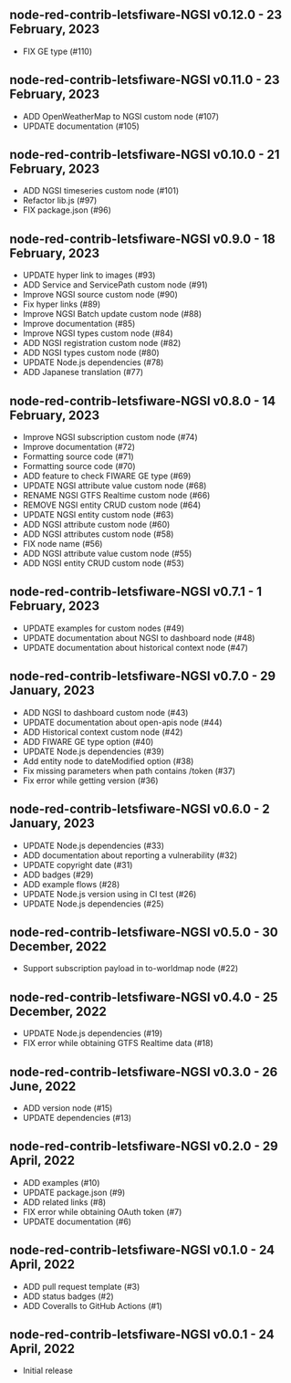 ## node-red-contrib-letsfiware-NGSI v0.12.0 - 23 February, 2023

-  FIX GE type (#110)

## node-red-contrib-letsfiware-NGSI v0.11.0 - 23 February, 2023

-  ADD OpenWeatherMap to NGSI custom node (#107)
-  UPDATE documentation (#105)

## node-red-contrib-letsfiware-NGSI v0.10.0 - 21 February, 2023

-  ADD NGSI timeseries custom node (#101)
-  Refactor lib.js (#97)
-  FIX package.json (#96)

## node-red-contrib-letsfiware-NGSI v0.9.0 - 18 February, 2023

-  UPDATE hyper link to images (#93)
-  ADD Service and ServicePath custom node (#91)
-  Improve NGSI source custom node (#90)
-  Fix hyper links (#89)
-  Improve NGSI Batch update custom node (#88)
-  Improve documentation (#85)
-  Improve NGSI types custom node (#84)
-  ADD NGSI registration custom node (#82)
-  ADD NGSI types custom node (#80)
-  UPDATE Node.js dependencies (#78)
-  ADD Japanese translation (#77)

## node-red-contrib-letsfiware-NGSI v0.8.0 - 14 February, 2023

-  Improve NGSI subscription custom node (#74)
-  Improve documentation (#72)
-  Formatting source code (#71)
-  Formatting source code (#70)
-  ADD feature to check FIWARE GE type (#69)
-  UPDATE NGSI attribute value custom node (#68)
-  RENAME NGSI GTFS Realtime custom node (#66)
-  REMOVE NGSI entity CRUD custom node (#64)
-  UPDATE NGSI entity custom node (#63)
-  ADD NGSI attribute custom node (#60)
-  ADD NGSI attributes custom node (#58)
-  FIX node name (#56)
-  ADD NGSI attribute value custom node (#55)
-  ADD NGSI entity CRUD custom node (#53)

## node-red-contrib-letsfiware-NGSI v0.7.1 - 1 February, 2023

-  UPDATE examples for custom nodes (#49)
-  UPDATE documentation about NGSI to dashboard node (#48)
-  UPDATE documentation about historical context node (#47)

## node-red-contrib-letsfiware-NGSI v0.7.0 - 29 January, 2023

-  ADD NGSI to dashboard custom node (#43)
-  UPDATE documentation about open-apis node (#44)
-  ADD Historical context custom node (#42)
-  ADD FIWARE GE type option (#40)
-  UPDATE Node.js dependencies (#39)
-  Add entity node to dateModified option (#38)
-  Fix missing parameters when path contains /token (#37)
-  Fix error while getting version (#36)

## node-red-contrib-letsfiware-NGSI v0.6.0 - 2 January, 2023

-  UPDATE Node.js dependencies (#33)
-  ADD documentation about reporting a vulnerability (#32)
-  UPDATE copyright date (#31)
-  ADD badges (#29)
-  ADD example flows (#28)
-  UPDATE Node.js version using in CI test (#26)
-  UPDATE Node.js dependencies (#25)

## node-red-contrib-letsfiware-NGSI v0.5.0 - 30 December, 2022

-  Support subscription payload in to-worldmap node (#22)

## node-red-contrib-letsfiware-NGSI v0.4.0 - 25 December, 2022

-  UPDATE Node.js dependencies (#19)
-  FIX error while obtaining GTFS Realtime data (#18)

## node-red-contrib-letsfiware-NGSI v0.3.0 - 26 June, 2022

-  ADD version node (#15)
-  UPDATE dependencies (#13)

## node-red-contrib-letsfiware-NGSI v0.2.0 - 29 April, 2022

-   ADD examples (#10)
-   UPDATE package.json (#9)
-   ADD related links (#8)
-   FIX error while obtaining OAuth token (#7)
-   UPDATE documentation (#6)

## node-red-contrib-letsfiware-NGSI v0.1.0 - 24 April, 2022

-   ADD pull request template (#3)
-   ADD status badges (#2)
-   ADD Coveralls to GitHub Actions (#1)

## node-red-contrib-letsfiware-NGSI v0.0.1 - 24 April, 2022

-   Initial release
